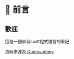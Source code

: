 # 🥳 前言

## 歡迎

這是一個學習swift程式語言的筆記

資料來源為 [Codecademy](https://www.codecademy.com/learn/learn-swift)
